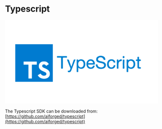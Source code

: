 # Typescript

![](../assets/image%20%2869%29%20%281%29%20%281%29.png)

The Typescript SDK can be downloaded from: [https://github.com/aiforged/typescript](https://github.com/aiforged/typescript)


